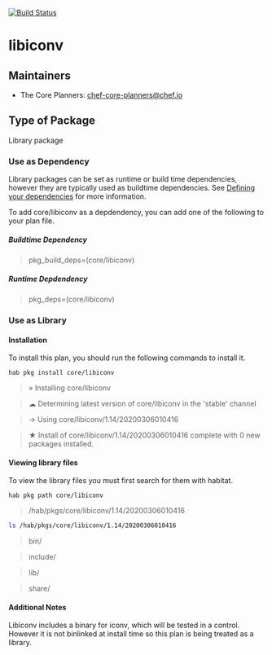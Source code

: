 [![Build Status](https://dev.azure.com/chefcorp-partnerengineering/Chef%20Base%20Plans/_apis/build/status/chef-base-plans.libiconv?branchName=master)](https://dev.azure.com/chefcorp-partnerengineering/Chef%20Base%20Plans/_build/latest?definitionId=162&branchName=master)

# libiconv

## Maintainers

* The Core Planners: <chef-core-planners@chef.io>

## Type of Package

Library package

### Use as Dependency

Library packages can be set as runtime or build time dependencies, however they are typically used as buildtime dependencies. See [Defining your dependencies](https://www.habitat.sh/docs/developing-packages/developing-packages/#sts=Define%20Your%20Dependencies) for more information.

To add core/libiconv as a depdendency, you can add one of the following to your plan file.

##### Buildtime Dependency

> pkg_build_deps=(core/libiconv)

##### Runtime Depdendency

> pkg_deps=(core/libiconv)

### Use as Library

#### Installation

To install this plan, you should run the following commands to install it.

`hab pkg install core/libiconv`

> » Installing core/libiconv

> ☁ Determining latest version of core/libiconv in the 'stable' channel

> → Using core/libiconv/1.14/20200306010416

> ★ Install of core/libiconv/1.14/20200306010416 complete with 0 new packages installed. 

#### Viewing library files

To view the library files you must first search for them with habitat.

`hab pkg path core/libiconv`

> /hab/pkgs/core/libiconv/1.14/20200306010416

```bash
ls /hab/pkgs/core/libiconv/1.14/20200306010416
```
> bin/

> include/

> lib/

> share/

#### Additional Notes

Libiconv includes a binary for iconv, which will be tested in a control. However it is not binlinked at install time so this plan is being treated as a library.
